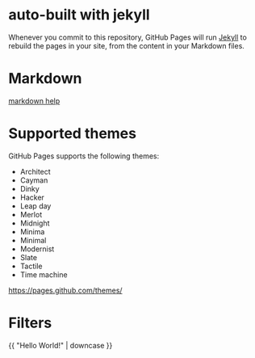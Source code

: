 # auto-built with jekyll

Whenever you commit to this repository, GitHub Pages will run [Jekyll](https://jekyllrb.com/) to rebuild the pages in your site, from the content in your Markdown files.

# Markdown

[markdown help](markdownHelp)

# Supported themes

GitHub Pages supports the following themes:

* Architect
* Cayman
* Dinky
* Hacker
* Leap day
* Merlot
* Midnight
* Minima
* Minimal
* Modernist
* Slate
* Tactile
* Time machine

https://pages.github.com/themes/

# Filters

{{ "Hello World!" | downcase }}

